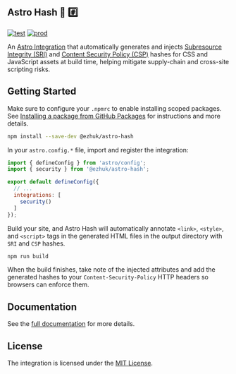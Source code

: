 ## Astro Hash 🚀 #️⃣

[![test](https://github.com/ezhuk/astro-hash/actions/workflows/test.yml/badge.svg)](https://github.com/ezhuk/astro-hash/actions/workflows/test.yml)
[![prod](https://github.com/ezhuk/astro-hash/actions/workflows/prod.yml/badge.svg)](https://github.com/ezhuk/astro-hash/actions/workflows/prod.yml)

An [Astro Integration](https://docs.astro.build/en/guides/integrations-guide/) that automatically generates and injects [Subresource Integrity (SRI)](https://developer.mozilla.org/en-US/docs/Web/Security/Subresource_Integrity) and [Content Security Policy (CSP)](https://developer.mozilla.org/en-US/docs/Web/HTTP/Guides/CSP) hashes for CSS and JavaScript assets at build time, helping mitigate supply-chain and cross-site scripting risks.

##  Getting Started

Make sure to configure your `.npmrc` to enable installing scoped packages. See [Installing a package from GitHub Packages](https://docs.github.com/en/packages/working-with-a-github-packages-registry/working-with-the-npm-registry#installing-a-package) for instructions and more details.

```bash
npm install --save-dev @ezhuk/astro-hash
```

In your `astro.config.*` file, import and register the integration:

```javascript
import { defineConfig } from 'astro/config';
import { security } from '@ezhuk/astro-hash';

export default defineConfig({
  // ...
  integrations: [
    security()
  ]
});
```

Build your site, and Astro Hash will automatically annotate `<link>`, `<style>`, and `<script>` tags in the generated HTML files in the output directory with `SRI` and `CSP` hashes.

```bash
npm run build
```

When the build finishes, take note of the injected attributes and add the generated hashes to your `Content-Security-Policy` HTTP headers so browsers can enforce them.

## Documentation

See the [full documentation](https://docs.ezhuk.dev/astro-hash) for more details.

## License

The integration is licensed under the [MIT License](https://github.com/ezhuk/astro-hash?tab=MIT-1-ov-file).

